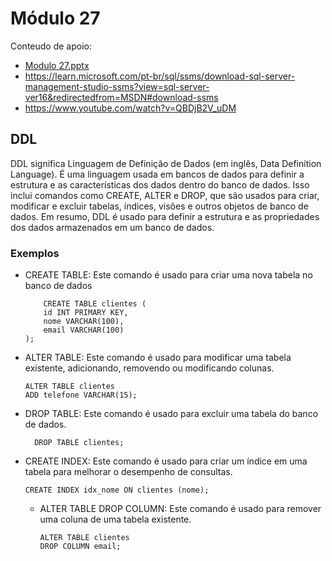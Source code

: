 # Módulo 27

Conteudo de apoio:
- [Modulo 27.pptx](https://github.com/michelecodes/backend-modulo-27/files/14212619/Modulo.27.pptx)
- https://learn.microsoft.com/pt-br/sql/ssms/download-sql-server-management-studio-ssms?view=sql-server-ver16&redirectedfrom=MSDN#download-ssms
- https://www.youtube.com/watch?v=QBDjB2V_uDM

## DDL 


DDL significa Linguagem de Definição de Dados (em inglês, Data Definition Language). É uma linguagem usada em bancos de dados para definir a estrutura e as características dos dados dentro do banco de dados. Isso inclui comandos como CREATE, ALTER e DROP, que são usados para criar, modificar e excluir tabelas, índices, visões e outros objetos de banco de dados. Em resumo, DDL é usado para definir a estrutura e as propriedades dos dados armazenados em um banco de dados.

### Exemplos
- CREATE TABLE: Este comando é usado para criar uma nova tabela no banco de dados
  
          CREATE TABLE clientes (
          id INT PRIMARY KEY,
          nome VARCHAR(100),
          email VARCHAR(100)
      );
- ALTER TABLE: Este comando é usado para modificar uma tabela existente, adicionando, removendo ou modificando colunas.

      ALTER TABLE clientes
      ADD telefone VARCHAR(15);
- DROP TABLE: Este comando é usado para excluir uma tabela do banco de dados. 

        DROP TABLE clientes;
- CREATE INDEX: Este comando é usado para criar um índice em uma tabela para melhorar o desempenho de consultas.

      CREATE INDEX idx_nome ON clientes (nome);
  - ALTER TABLE DROP COLUMN: Este comando é usado para remover uma coluna de uma tabela existente.

        ALTER TABLE clientes
        DROP COLUMN email;


